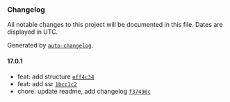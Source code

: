 ### Changelog

All notable changes to this project will be documented in this file. Dates are displayed in UTC.

Generated by [`auto-changelog`](https://github.com/CookPete/auto-changelog).

#### 17.0.1

- feat: add structure [`eff4c34`](https://github.com/Patryk-S-W/angular-boilerplate/commit/eff4c3418c73c312708827b6a925bb1663179491)
- feat: add ssr [`1bcc1c2`](https://github.com/Patryk-S-W/angular-boilerplate/commit/1bcc1c2a61f32bcea79612c3101223a747f06930)
- chore: update readme, add changelog [`f37490c`](https://github.com/Patryk-S-W/angular-boilerplate/commit/f37490c926d75308253d74aafcb77184b99ba2d5)
